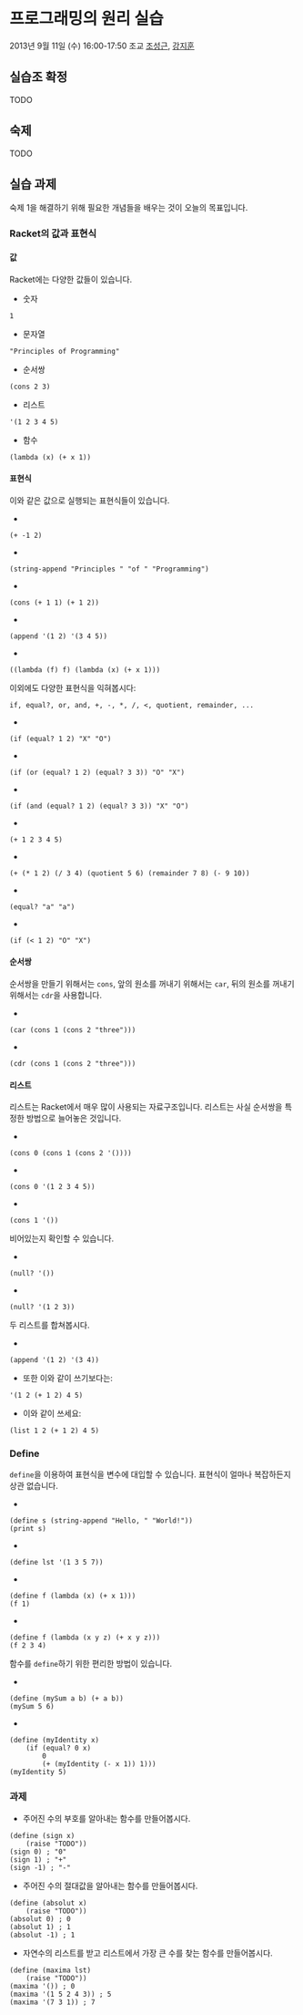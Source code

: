 # 프로그래밍의 원리 실습 #

2013년 9월 11일 (수) 16:00-17:50
조교 [조성근](http://ropas.snu.ac.kr/~skcho), [강지훈](http://ropas.snu.ac.kr/~jhkang)

## 실습조 확정 ##

TODO

## 숙제 ##

TODO

## 실습 과제 ##

숙제 1을 해결하기 위해 필요한 개념들을 배우는 것이 오늘의 목표입니다.

### Racket의 값과 표현식 ###

#### 값 ####

Racket에는 다양한 값들이 있습니다.

* 숫자
```racket
1
```

* 문자열
```racket
"Principles of Programming"
```

* 순서쌍
```racket
(cons 2 3)
```

* 리스트
```racket
'(1 2 3 4 5)
```

* 함수
```racket
(lambda (x) (+ x 1))
```

#### 표현식 ####

이와 같은 값으로 실행되는 표현식들이 있습니다.

*
```racket
(+ -1 2)
```

*
```racket
(string-append "Principles " "of " "Programming")
```

*
```racket
(cons (+ 1 1) (+ 1 2))
```

*
```racket
(append '(1 2) '(3 4 5))
```

*
```racket
((lambda (f) f) (lambda (x) (+ x 1)))
```

이외에도 다양한 표현식을 익혀봅시다:
```racket
if, equal?, or, and, +, -, *, /, <, quotient, remainder, ...
```

*
```racket
(if (equal? 1 2) "X" "O")
```

*
```racket
(if (or (equal? 1 2) (equal? 3 3)) "O" "X")
```

*
```racket
(if (and (equal? 1 2) (equal? 3 3)) "X" "O")
```

*
```racket
(+ 1 2 3 4 5)
```

*
```racket
(+ (* 1 2) (/ 3 4) (quotient 5 6) (remainder 7 8) (- 9 10))
```

*
```racket
(equal? "a" "a")
```

*
```racket
(if (< 1 2) "O" "X")
```

#### 순서쌍 ####

순서쌍을 만들기 위해서는 ```cons```, 앞의 원소를 꺼내기 위해서는
```car```, 뒤의 원소를 꺼내기 위해서는 ```cdr```을 사용합니다.

*
```racket
(car (cons 1 (cons 2 "three")))
```

*
```racket
(cdr (cons 1 (cons 2 "three")))
```

#### 리스트 ####

리스트는 Racket에서 매우 많이 사용되는 자료구조입니다. 리스트는 사실
순서쌍을 특정한 방법으로 늘어놓은 것입니다.

*
```racket
(cons 0 (cons 1 (cons 2 '())))
```

*
```racket
(cons 0 '(1 2 3 4 5))
```

*
```racket
(cons 1 '())
```

비어있는지 확인할 수 있습니다.

*
```racket
(null? '())
```

*
```racket
(null? '(1 2 3))
```

두 리스트를 합쳐봅시다.

*
```racket
(append '(1 2) '(3 4))
```

* 또한 이와 같이 쓰기보다는:
```racket
'(1 2 (+ 1 2) 4 5)
```

* 이와 같이 쓰세요:
```racket
(list 1 2 (+ 1 2) 4 5)
```

### Define ###


```define```을 이용하여 표현식을 변수에 대입할 수 있습니다. 표현식이
얼마나 복잡하든지 상관 없습니다.

*
```racket
(define s (string-append "Hello, " "World!"))
(print s)
```

*
```racket
(define lst '(1 3 5 7))
```

*
```racket
(define f (lambda (x) (+ x 1)))
(f 1)
```

*
```racket
(define f (lambda (x y z) (+ x y z)))
(f 2 3 4)
```

함수를 ```define```하기 위한 편리한 방법이 있습니다.

*
```racket
(define (mySum a b) (+ a b))
(mySum 5 6)
```

*
```racket
(define (myIdentity x)
	(if (equal? 0 x)
		0
		(+ (myIdentity (- x 1)) 1)))
(myIdentity 5)
```

### 과제 ###

* 주어진 수의 부호를 알아내는 함수를 만들어봅시다.

```racket
(define (sign x)
    (raise "TODO"))
(sign 0) ; "0"
(sign 1) ; "+"
(sign -1) ; "-"
```

* 주어진 수의 절대값을 알아내는 함수를 만들어봅시다.

```racket
(define (absolut x)
    (raise "TODO"))
(absolut 0) ; 0
(absolut 1) ; 1
(absolut -1) ; 1
```

* 자연수의 리스트를 받고 리스트에서 가장 큰 수를 찾는 함수를 만들어봅시다.

```racket
(define (maxima lst)
    (raise "TODO"))
(maxima '()) ; 0
(maxima '(1 5 2 4 3)) ; 5
(maxima '(7 3 1)) ; 7
```
